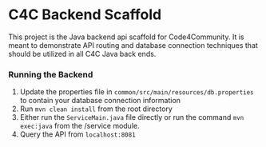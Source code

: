 # C4C Backend Scaffold

This project is the Java backend api scaffold for Code4Community. It is meant to demonstrate API routing and database connection techniques that should be utilized in all C4C Java back ends.

### Running the Backend

1. Update the properties file in `common/src/main/resources/db.properties` to contain your database connection information
2. Run `mvn clean install` from the root directory
3. Either run the `ServiceMain.java` file directly or run the command `mvn exec:java` from the /service module.
4. Query the API from `localhost:8081`

